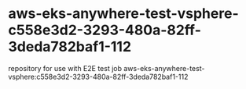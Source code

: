 # aws-eks-anywhere-test-vsphere-c558e3d2-3293-480a-82ff-3deda782baf1-112
repository for use with E2E test job aws-eks-anywhere-test-vsphere:c558e3d2-3293-480a-82ff-3deda782baf1-112
